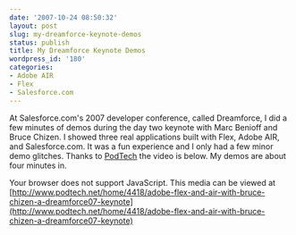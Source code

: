 ```yaml
---
date: '2007-10-24 08:50:32'
layout: post
slug: my-dreamforce-keynote-demos
status: publish
title: My Dreamforce Keynote Demos
wordpress_id: '180'
categories:
- Adobe AIR
- Flex
- Salesforce.com
---
```


At Salesforce.com's 2007 developer conference, called Dreamforce, I did a few minutes of demos during the day two keynote with Marc Benioff and Bruce Chizen.  I showed three real applications built with Flex, Adobe AIR, and Salesforce.com.  It was a fun experience and I only had a few minor demo glitches.  Thanks to [PodTech](http://www.podtech.net/home/4418/adobe-flex-and-air-with-bruce-chizen-a-dreamforce07-keynote) the video is below.  My demos are about four minutes in.

Your browser does not support JavaScript. This media can be viewed at [http://www.podtech.net/home/4418/adobe-flex-and-air-with-bruce-chizen-a-dreamforce07-keynote](http://www.podtech.net/home/4418/adobe-flex-and-air-with-bruce-chizen-a-dreamforce07-keynote)

